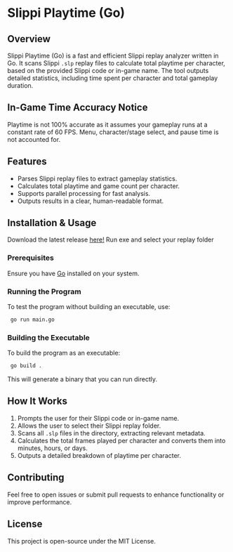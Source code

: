 # Slippi Playtime (Go)

## Overview

Slippi Playtime (Go) is a fast and efficient Slippi replay analyzer written in Go. It scans Slippi `.slp` replay files to calculate total playtime per character, based on the provided Slippi code or in-game name. The tool outputs detailed statistics, including time spent per character and total gameplay duration.

## In-Game Time Accuracy Notice

Playtime is not 100% accurate as it assumes your gameplay runs at a constant rate of 60 FPS. Menu, character/stage select, and pause time is not accounted for.

## Features

- Parses Slippi replay files to extract gameplay statistics.
- Calculates total playtime and game count per character.
- Supports parallel processing for fast analysis.
- Outputs results in a clear, human-readable format.

## Installation & Usage

Download the latest release [here!](https://github.com/9je/slippi-playtime-go/releases)
Run exe and select your replay folder

### Prerequisites

Ensure you have [Go](https://go.dev/) installed on your system.

### Running the Program

To test the program without building an executable, use:

```sh
 go run main.go
```

### Building the Executable

To build the program as an executable:

```sh
 go build .
```

This will generate a binary that you can run directly.

## How It Works

1. Prompts the user for their Slippi code or in-game name.
2. Allows the user to select their Slippi replay folder.
3. Scans all `.slp` files in the directory, extracting relevant metadata.
4. Calculates the total frames played per character and converts them into minutes, hours, or days.
5. Outputs a detailed breakdown of playtime per character.

## Contributing

Feel free to open issues or submit pull requests to enhance functionality or improve performance.

## License

This project is open-source under the MIT License.

